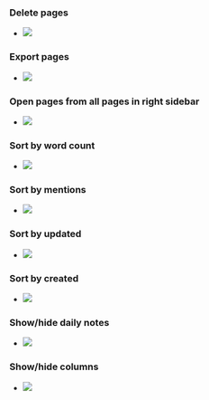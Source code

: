 ### Delete pages
- ![](https://firebasestorage.googleapis.com/v0/b/firescript-577a2.appspot.com/o/imgs%2Fapp%2Fhelp-documentation%2FYqxqKorQI-.gif?alt=media&token=736383b1-77c5-43d0-afe0-1b9559750dad)
### Export pages
- ![](https://firebasestorage.googleapis.com/v0/b/firescript-577a2.appspot.com/o/imgs%2Fapp%2Fhelp-documentation%2FpUjhHuw3Mc.gif?alt=media&token=9caee6c3-dcbb-4c43-89d4-45bf71df39d8)
### Open pages from all pages in right sidebar
- ![](https://firebasestorage.googleapis.com/v0/b/firescript-577a2.appspot.com/o/imgs%2Fapp%2Fhelp-documentation%2FDcJ5GFlnvx.gif?alt=media&token=ee49c2a4-5933-4ac8-9feb-15bb5cc3c8ad)
### Sort by word count
- ![](https://firebasestorage.googleapis.com/v0/b/firescript-577a2.appspot.com/o/imgs%2Fapp%2Fhelp-documentation%2FV226Qy7Jn4.gif?alt=media&token=59c28d94-b911-400e-b845-9f6bcd0a05b8)
### Sort by mentions
- ![](https://firebasestorage.googleapis.com/v0/b/firescript-577a2.appspot.com/o/imgs%2Fapp%2Fhelp-documentation%2F4TA971JxG9.gif?alt=media&token=8c202935-ef44-4900-a8e7-ab9f09889382)
### Sort by updated
- ![](https://firebasestorage.googleapis.com/v0/b/firescript-577a2.appspot.com/o/imgs%2Fapp%2Fhelp-documentation%2FmPIx1RBFdI.gif?alt=media&token=163433ca-ac63-4136-ba7d-29115c359dfe)
### Sort by created
- ![](https://firebasestorage.googleapis.com/v0/b/firescript-577a2.appspot.com/o/imgs%2Fapp%2Fhelp-documentation%2FaOtImawJYl.gif?alt=media&token=7e17d57a-4abd-4034-aa27-3224f722967b)
### Show/hide daily notes
- ![](https://firebasestorage.googleapis.com/v0/b/firescript-577a2.appspot.com/o/imgs%2Fapp%2Fhelp-documentation%2FPfwk0lp1br.gif?alt=media&token=a49684ef-d8ba-4e19-b2d3-deb8889eb9f0)
### Show/hide columns
- ![](https://firebasestorage.googleapis.com/v0/b/firescript-577a2.appspot.com/o/imgs%2Fapp%2Fhelp-documentation%2F4Qv1CNFt4D.gif?alt=media&token=21c2a442-8ac3-4ca3-9cad-0c00322812a9)